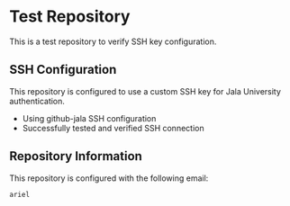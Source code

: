 ﻿# Test Repository

This is a test repository to verify SSH key configuration.


## SSH Configuration

This repository is configured to use a custom SSH key for Jala University authentication.
- Using github-jala SSH configuration
- Successfully tested and verified SSH connection


## Repository Information

This repository is configured with the following email:
```
ariel
```
